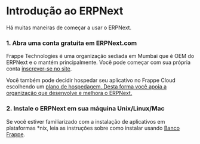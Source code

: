 # Introdução ao ERPNext



Há muitas maneiras de começar a usar o ERPNext.

### 1. Abra uma conta gratuita em ERPNext.com

Frappe Technologies é uma organização sediada em Mumbai que é OEM do ERPNext e o mantém principalmente. Você pode começar com sua própria conta [inscrever-se no site](https://erpnext.com).

Você também pode decidir hospedar seu aplicativo no Frappe Cloud escolhendo um [plano de hospedagem. Desta forma você apoia a organização que desenvolve e melhora o ERPNext.](https://frappecloud.com/pricing#shared)

### 2. Instale o ERPNext em sua máquina Unix/Linux/Mac

Se você estiver familiarizado com a instalação de aplicativos em plataformas \*nix, leia as instruções sobre como instalar usando [Banco Frappe](https://github.com/frappe/bench).



